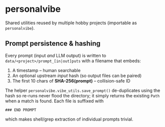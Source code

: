 # personalvibe

Shared utilities reused by multiple hobby projects (importable as `personalvibe`).


## Prompt persistence & hashing

Every prompt (input *and* LLM output) is written to
`data/<project>/prompt_[in|out]puts` with a filename that embeds:

1. A timestamp – human searchable
2. An optional upstream *input* hash (so output files can be paired)
3. The first 10 chars of **SHA-256(prompt)** – collision-safe ID

The helper `personalvibe.vibe_utils.save_prompt()` de-duplicates using the
hash so re-runs never flood the directory; it simply returns the existing
`Path` when a match is found.  Each file is suffixed with

```text
### END PROMPT
```

which makes shell/grep extraction of individual prompts trivial.
